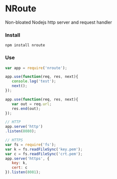 # NRoute
Non-bloated Nodejs http server and request handler

### Install
```
npm install nroute
```

### Use
```js
var app = require('nroute');

app.use(function(req, res, next){
   console.log('test');
   next();
});

app.use(function(req, res, next){
   var out = req.url;
   res.end(out);
});

// HTTP
app.serve('http')
.listen(8080);

// HTTPS
var fs = require('fs');
var k = fs.readFileSync('key.pem');
var c = fs.readFileSync('crt.pem');
app.serve('https', {
   key: k,
   cert: c
}).listen(8081);
```